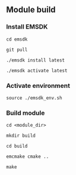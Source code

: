 ## Module build


### Install EMSDK

```cd emsdk```

```git pull```

```./emsdk install latest```

```./emsdk activate latest```

### Activate environment

```source ./emsdk_env.sh```

### Build module

```cd <module_dir>```

```mkdir build```

```cd build```

```emcmake cmake ..```

```make```
